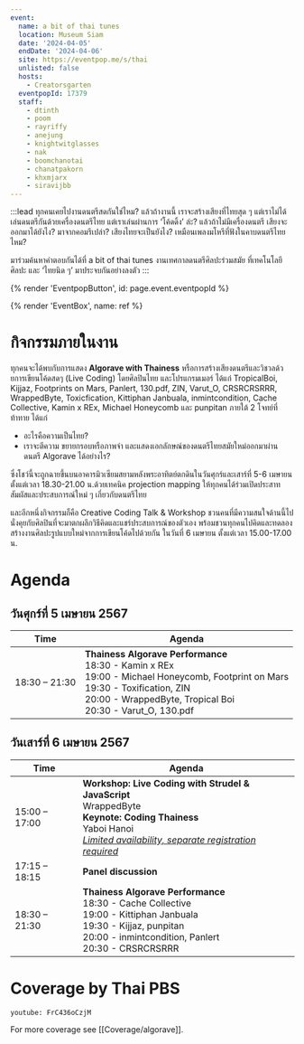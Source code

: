 ```yaml
---
event:
  name: a bit of thai tunes
  location: Museum Siam
  date: '2024-04-05'
  endDate: '2024-04-06'
  site: https://eventpop.me/s/thai
  unlisted: false
  hosts:
    - Creatorsgarten
  eventpopId: 17379
  staff:
    - dtinth
    - poom
    - rayriffy
    - anejung
    - knightwitglasses
    - nak
    - boomchanotai
    - chanatpakorn
    - khxmjarx
    - siravijbb
---
```


:::lead
ทุกคนเคยไปงานดนตรีสดกันใช่ไหม?
แล้วถ้างานนี้ เราจะสร้างเสียงที่ไทยสุด ๆ แต่เราไม่ได้เล่นดนตรีกันด้วยเครื่องดนตรีไทย แต่เราเล่นผ่านการ ‘โค้ดดิ้ง’ ล่ะ?
แล้วถ้าไม่มีเครื่องดนตรี เสียงจะออกมาได้ยังไง? มาจากคอมรึเปล่า?
เสียงไทยจะเป็นยังไง? เหมือนเพลงมโหรีที่ฟังในคาบดนตรีไทยไหม?

มาร่วมค้นหาคำตอบกันได้ที่ a bit of thai tunes งานเทศกาลดนตรีศิลปะร่วมสมัย ที่เทคโนโลยี ศิลปะ และ ‘ไทยนิด ๆ’ มาประจบกันอย่างลงตัว
:::

{% render 'EventpopButton', id: page.event.eventpopId %}

{% render 'EventBox', name: ref %}

# กิจกรรมภายในงาน

ทุกคนจะได้พบกับการแสดง **Algorave with Thainess** หรือการสร้างเสียงดนตรีและวิชวลด้วยการเขียนโค้ดสดๆ (Live Coding) โดยศิลปินไทย และโปรแกรมเมอร์ ได้แก่ TropicalBoi, Kijjaz, Footprints on Mars, Panlert, 130.pdf, ZIN, Varut_O, CRSRCRSRRR, WrappedByte, Toxicfication, Kittiphan Janbuala, inmintcondition, Cache Collective, Kamin x REx, Michael Honeycomb และ punpitan ภายใต้ 2 โจทย์ที่ท้าทาย ได้แก่

- อะไรคือความเป็นไทย?
- เราจะตีความ ขยายกรอบหรือภาพจำ และแสดงเอกลักษณ์ของดนตรีไทยสมัยใหม่ออกมาผ่านดนตรี Algorave ได้อย่างไร?

ซึ่งโชว์นี้จะถูกฉายขึ้นบนอาคารมิวเซียมสยามหลังพระอาทิตย์ตกดินในวันศุกร์และเสาร์ที่ 5-6 เมษายน ตั้งแต่เวลา 18.30-21.00 น.ด้วยเทคนิค projection mapping ให้ทุกคนได้ร่วมเปิดประสาทสัมผัสและประสบการณ์ใหม่ ๆ เกี่ยวกับดนตรีไทย

และอีกหนึ่งกิจกรรมก็คือ Creative Coding Talk & Workshop ชวนคนที่มีความสนใจด้านนี้ไปนั่งคุยกับศิลปินที่จะมาตกผลึกวิธีคิดและแชร์ประสบการณ์ของตัวเอง พร้อมชวนทุกคนไปคิดและทดลองสร้างงานศิลปะรูปแบบใหม่จากการเขียนโค้ดไปด้วยกัน ในวันที่ 6 เมษายน ตั้งแต่เวลา 15.00-17.00 น.

# Agenda

## วันศุกร์ที่ 5 เมษายน 2567

| Time          | Agenda                                                                                                                                                                                                 |
| ------------- | ------------------------------------------------------------------------------------------------------------------------------------------------------------------------------------------------------ |
| 18:30 – 21:30 | **Thainess Algorave Performance**<br>18:30 - Kamin x REx<br>19:00 - Michael Honeycomb, Footprint on Mars<br>19:30 - Toxification, ZIN<br>20:00 - WrappedByte, Tropical Boi<br>20:30 - Varut_O, 130.pdf |

## วันเสาร์ที่ 6 เมษายน 2567

| Time          | Agenda                                                                                                                                                                                                                           |
| ------------- | -------------------------------------------------------------------------------------------------------------------------------------------------------------------------------------------------------------------------------- |
| 15:00 – 17:00 | **Workshop: Live Coding with Strudel & JavaScript**<br>WrappedByte<br>**Keynote: Coding Thainess**<br>Yaboi Hanoi<br>[_Limited availability, separate registration required_](https://www.eventpop.me/e/17379/thai?aff=workshop) |
| 17:15 – 18:15 | **Panel discussion**                                                                                                                                                                                                             |
| 18:30 – 21:30 | **Thainess Algorave Performance**<br>18:30 - Cache Collective<br>19:00 - Kittiphan Janbuala<br>19:30 - Kijjaz, punpitan<br>20:00 - inmintcondition, Panlert<br>20:30 - CRSRCRSRRR                                                |

# Coverage by Thai PBS

`youtube: FrC436oCzjM`

For more coverage see [[Coverage/algorave]].
